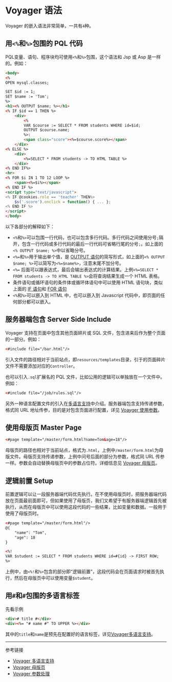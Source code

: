# Voyager 语法

Voyager 的嵌入语法非常简单，一共有`4`种。

## 用`<%`和`%>`包围的 PQL 代码

PQL变量、语句、程序块均可使用`<%`和`%>`包围，这个语法和 Jsp 或 Asp 是一样的。例如：

```html
<body>
<%
OPEN mysql.classes;

SET $id := 1;
SET $name := 'Tom';
%>
<h1><% OUTPUT $name; %></h1>
<% IF $id == 1 THEN %>
    <div>
        <%
        VAR $course := SELECT * FROM students WHERE id=$id;
        OUTPUT $course.name;
        %>: 
        <span class="score"><%=$course.score%></span>
    </div>
<% ELSE %>
    <div>
        <%=SELECT * FROM students -> TO HTML TABLE %>
    </div>
<% END IF%>
<hr>
<% FOR $i IN 1 TO 12 LOOP %>
    <span><%=$i%></span>
<% END IF %>
<script type="text/javascript">
<% IF @cookies.role == 'teacher' THEN%>
    $s('.score').onclick = function() { ... };
<% END IF %>
</script>
</body>
```

以下各部分的解释如下：

* `<%`和`%>`可以包围一行代码，也可以包含多行代码。多行代码之间使用分号`;`隔开，包含一行代码或多行代码的最后一行代码可省略行尾的分号`;`。如上面的`<% OUTPUT $name; %>`中以省略分号。
* `<%=`和`%>`用于输出单个值，是 [OUTPUT 语句](/pql/output.md)的简写形式，如上面的`<% OUTPUT $name; %>`可以简写为`<%=$name%>`，注意末尾不加分号。
* `<%=` 后面可以跟表达式，最后会输出表达式的计算结果。上例`<%=SELECT * FROM students -> TO HTML TABLE %>`会将查询结果生成一个 HTML 表格。
* 条件语句或循环语句的条件体或循环体语句中可以使用 HTML 语句块，类似上面的 [IF 语句](/pql/if.md)和 [FOR 语句](/pql/for.md)
* `<%`和`%>`可以嵌入到 HTML 中，也可以嵌入到 Javascript 代码中，即页面的任何部分都可以嵌入。

## 服务器端包含 Server Side Include

Voyager 支持在页面中包含其他页面碎片或 SQL 文件，包含进来后作为整个页面的一部分。例如：

```html
<#include file="/bar.html"/>
```

引入文件的路径相对于当前站点，即`resources/templates`目录，引于的页面碎片文件不需要添加对应的`Controller`。

也可以引入`.sql`扩展名的 PQL 文件，比如公用的逻辑可以单独放在一个文件中。例如：

```html
<#include file="/job/rules.sql"/>
```

另外一种语言配置文件的引入在[多语言支持](/voyager/language.md)中介绍。服务器端包含支持传递参数，格式同 URL 地址传参，目的是对包含页面进行配置，详见 [Voayger 使用参数](/voyager/query.md)。

## 使用母版页 Master Page

```html
<#page template="/master/form.html?name=Tom&age=18"/>
```

母版页的路径也相对于当前站点，格式为`.html`，上例中`/master/form.html`为母版文件。母版页支持传递参数，上例中问号后面的部分为参数，格式同 URL 传参一样。参数会自动替换母版页中的参数占位符。详细信息见 [Voyager 母版页](/voyager/master.md)。

## 逻辑前置 Setup

前置逻辑可以让一段服务器端代码优先执行。在不使用母版页时，把服务器端代码放在页面最前面即可，但如果使用了母版页，我们又希望于有服务器端逻辑首先被执行，从而在母版页中可以使用这段代码的一些结果，比如变量和数据。一般用于使用了母版页时。

```html
<#page template="/master/form.html"/>
@{
    "name": "Tom",
    "age": 18
}

<%!
VAR $student := SELECT * FROM students WHERE id=#{id} -> FIRST ROW;
%>
```

上例中，由`<%!`和`%>`包含的部分即“逻辑前置”，这段代码会在页面请求时被首先执行，然后在母版页中可以使用变量`$student`。

## 用`#`和`#`包围的多语言标签

先看示例

```html
<div># title #</div>
<div><%= "# name #" TO UPPER %></div>
```

其中的`title`和`name`是预先在配置好的语言标签，详见[Voyager多语言支持](/voyager/language.md)。


---
参考链接

* [Voyager 多语言支持](/voyager/language.md)
* [Voyager 母版页](/voyager/master.md)
* [Voyager 参数处理](/voyager/query.md)